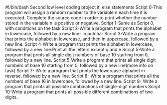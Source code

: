 #!/bin/bash
Second low level coding project if, else statements
Script 0-This program will assign a random number to the variable n each time it is executed. Complete the source code in order to print whether the number stored in the variable n is positive or negative.
Script 1-Same as Script 0, with conditions on the task
Script 2-Write a program that prints the alphabet in lowercase, followed by a new line- in putchar
Script 3-Write a program that prints the alphabet in lowercase, and then in uppercase, followed by a new line.
Script 4-Write a program that prints the alphabet in lowercase, followed by a new line.Print all the letters except q and e
Script 5-Write a program that prints all single digit numbers of base 10 starting from 0, followed by a new line.
Script 5-Write a program that prints all single digit numbers of base 10 starting from 0, followed by a new line(more info on task)
Script 7- Write a program that prints the lowercase alphabet in reverse, followed by a new line.
Script 8- Write a program that prints all the numbers of base 16 in lowercase, followed by a new line.
Script 9- Write a program that prints all possible combinations of single-digit numbers
Script 10-Write a program that prints all possible different combinations of two digits.
